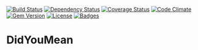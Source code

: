 [![Build Status](http://img.shields.io/travis/pikesley/did_you_mean.svg?style=flat-square)](https://travis-ci.org/pikesley/did_you_mean)
[![Dependency Status](http://img.shields.io/gemnasium/pikesley/did_you_mean.svg?style=flat-square)](https://gemnasium.com/pikesley/did_you_mean)
[![Coverage Status](http://img.shields.io/coveralls/pikesley/did_you_mean.svg?style=flat-square)](https://coveralls.io/r/pikesley/did_you_mean)
[![Code Climate](http://img.shields.io/codeclimate/github/pikesley/did_you_mean.svg?style=flat-square)](https://codeclimate.com/github/pikesley/did_you_mean)
[![Gem Version](http://img.shields.io/gem/v/did_you_mean_this_other_thing.svg?style=flat-square)](https://rubygems.org/gems/did_you_mean_this_other_thing)
[![License](http://img.shields.io/:license-mit-blue.svg?style=flat-square)](http://pikesley.mit-license.org)
[![Badges](http://img.shields.io/:badges-7/7-ff6799.svg?style=flat-square)](https://github.com/badges/badgerbadgerbadger)

# DidYouMean
